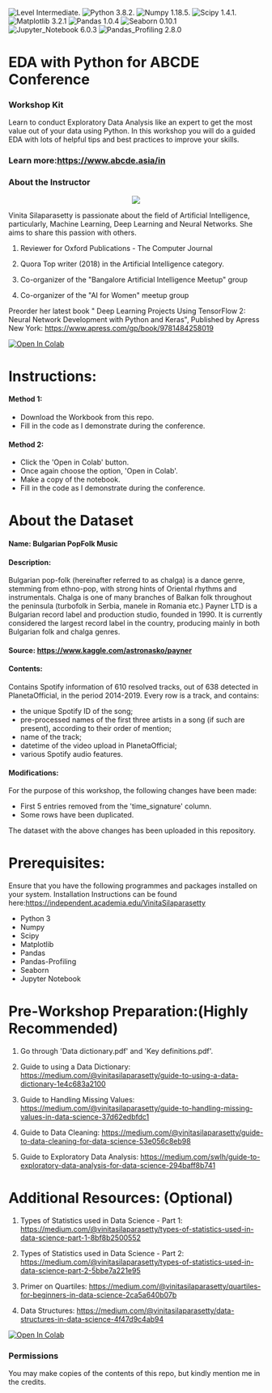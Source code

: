 ![Level Intermediate](https://img.shields.io/badge/Level-Intermediate-blue.svg?style=plastic). ![Python 3.8.2](https://img.shields.io/badge/Python-3.8.2-blue.svg?style=plastic). ![Numpy 1.18.5](https://img.shields.io/badge/Numpy-1.18.5-blue.svg?style=plastic). ![Scipy 1.4.1](https://img.shields.io/badge/Scipy-1.4.1-blue.svg?style=plastic). ![Matplotlib 3.2.1](https://img.shields.io/badge/Matplotlib-3.2.1-blue.svg?style=plastic)  ![Pandas 1.0.4](https://img.shields.io/badge/Pandas-1.0.4-blue.svg?style=plastic)  ![Seaborn 0.10.1](https://img.shields.io/badge/Seaborn-0.10.1-blue.svg?style=plastic)  ![Jupyter_Notebook 6.0.3](https://img.shields.io/badge/Jupyter_Notebook-6.0.3-blue.svg?style=plastic) ![Pandas_Profiling 2.8.0](https://img.shields.io/badge/Pandas_Profiling-2.8.0-blue.svg?style=plastic)

# EDA with Python for ABCDE Conference

### Workshop Kit

Learn to conduct Exploratory Data Analysis like an expert to get the most value out of your data using Python. In this workshop you will do a guided EDA with lots of helpful tips and best practices to improve your skills.

### Learn more:https://www.abcde.asia/in

### About the Instructor

<p align="center">
  <img width="" height="" src="https://scontent.fblr1-4.fna.fbcdn.net/v/t1.0-9/105023518_2615103578751880_5389051389238009337_o.png?_nc_cat=108&_nc_sid=e3f864&_nc_ohc=akqvMV2Zp-IAX9WWMr0&_nc_ht=scontent.fblr1-4.fna&oh=9943159a7209b628629dde683deb8433&oe=5F1282CF">
</p>

Vinita Silaparasetty is passionate about the field of Artificial Intelligence, particularly, Machine Learning, Deep Learning and Neural Networks. She aims to share this passion with others.

1) Reviewer for Oxford Publications - The Computer Journal

2) Quora Top writer (2018) in the Artificial Intelligence category.

3) Co-organizer of the "Bangalore Artificial Intelligence Meetup" group

4) Co-organizer of the "AI for Women" meetup group

Preorder her latest book " Deep Learning Projects Using TensorFlow 2: Neural Network Development with Python and Keras", Published by Apress New York: https://www.apress.com/gp/book/9781484258019



[![Open In Colab](https://colab.research.google.com/assets/colab-badge.svg)](https://drive.google.com/file/d/1P52nmbRik1LwTG207PDLpjF3Z5QoAKJg/view?usp=sharing)

# Instructions:

#### Method 1:

* Download the Workbook from this repo.
* Fill in the code as I demonstrate during the conference.

#### Method 2:

* Click the 'Open in Colab' button.
* Once again choose the option, 'Open in Colab'.
* Make a copy of the notebook.
* Fill in the code as I demonstrate during the conference.

# About the Dataset

#### Name: Bulgarian PopFolk Music

#### Description: 
Bulgarian pop-folk (hereinafter referred to as chalga) is a dance genre, stemming from ethno-pop, with strong hints of Oriental rhythms and instrumentals. Chalga is one of many branches of Balkan folk throughout the peninsula (turbofolk in Serbia, manele in Romania etc.) Payner LTD is a Bulgarian record label and production studio, founded in 1990. It is currently considered the largest record label in the country, producing mainly in both Bulgarian folk and chalga genres. 

#### Source: https://www.kaggle.com/astronasko/payner

#### Contents:

Contains Spotify information of 610 resolved tracks, out of 638 detected in PlanetaOfficial, in the period 2014-2019. Every row is a track, and contains:

* the unique Spotify ID of the song;
* pre-processed names of the first three artists in a song (if such are present), according to their order of mention;
* name of the track;
* datetime of the video upload in PlanetaOfficial;
* various Spotify audio features.

#### Modifications: 

For the purpose of this workshop, the following changes have been made:

* First 5 entries removed from the 'time_signature' column.
* Some rows have been duplicated.

The dataset with the above changes has been uploaded in this repository.

# Prerequisites:

Ensure that you have the following programmes and packages installed on your system. Installation Instructions can be found here:https://independent.academia.edu/VinitaSilaparasetty

* Python 3  
* Numpy 
* Scipy
* Matplotlib
* Pandas
* Pandas-Profiling
* Seaborn
* Jupyter Notebook

# Pre-Workshop Preparation:(Highly Recommended)

1) Go through 'Data dictionary.pdf' and 'Key definitions.pdf'.

2) Guide to using a Data Dictionary: https://medium.com/@vinitasilaparasetty/guide-to-using-a-data-dictionary-1e4c683a2100

3) Guide to Handling Missing Values: https://medium.com/@vinitasilaparasetty/guide-to-handling-missing-values-in-data-science-37d62edbfdc1

4) Guide to Data Cleaning: https://medium.com/@vinitasilaparasetty/guide-to-data-cleaning-for-data-science-53e056c8eb98

5) Guide to Exploratory Data Analysis: https://medium.com/swlh/guide-to-exploratory-data-analysis-for-data-science-294baff8b741

# Additional Resources: (Optional)

1) Types of Statistics used in Data Science - Part 1: https://medium.com/@vinitasilaparasetty/types-of-statistics-used-in-data-science-part-1-8bf8b2500552

2) Types of Statistics used in Data Science - Part 2: https://medium.com/@vinitasilaparasetty/types-of-statistics-used-in-data-science-part-2-5bbe7a221e95

3) Primer on Quartiles: https://medium.com/@vinitasilaparasetty/quartiles-for-beginners-in-data-science-2ca5a640b07b

4) Data Structures: https://medium.com/@vinitasilaparasetty/data-structures-in-data-science-4f47d9c4ab94


[![Open In Colab](https://colab.research.google.com/assets/colab-badge.svg)](https://drive.google.com/file/d/1P52nmbRik1LwTG207PDLpjF3Z5QoAKJg/view?usp=sharing)

### Permissions

You may make copies of the contents of this repo, but kindly mention me in the credits.
